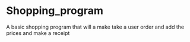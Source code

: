 # Shopping_program
A basic shopping program that will a make take a user order and add the prices and make a receipt 
